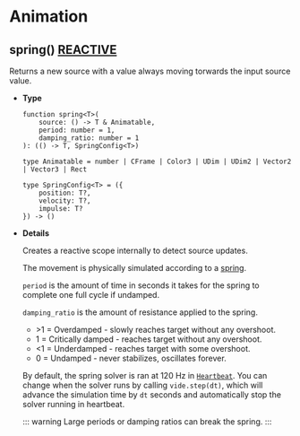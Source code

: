 # Animation

## spring() <Badge type="tip" text="STABLE"><a href="/vide/api/reactivity-core#Scopes">REACTIVE</a></Badge>

Returns a new source with a value always moving torwards the input source value.

- **Type**

    ```luau
    function spring<T>(
        source: () -> T & Animatable,
        period: number = 1,
        damping_ratio: number = 1
    ): (() -> T, SpringConfig<T>)

    type Animatable = number | CFrame | Color3 | UDim | UDim2 | Vector2 | Vector3 | Rect

    type SpringConfig<T> = ({
        position: T?,
        velocity: T?,
        impulse: T?
    }) -> ()
    ```

- **Details**

    Creates a reactive scope internally to detect source updates.

    The movement is physically simulated according to a
    [spring](https://en.wikipedia.org/wiki/Simple_harmonic_motion).

    `period` is the amount of time in seconds it takes for the spring to
    complete one full cycle if undamped.

    `damping_ratio` is the amount of resistance applied to the spring.

    - \>1 = Overdamped - slowly reaches target without any overshoot.
    - 1 = Critically damped - reaches target without any overshoot.
    - <1 = Underdamped - reaches target with some overshoot.
    - 0 = Undamped - never stabilizes, oscillates forever.

    By default, the spring solver is ran at 120 Hz in
    [`Heartbeat`](https://create.roblox.com/docs/reference/engine/classes/RunService#Heartbeat).
    You can change when the solver runs by calling `vide.step(dt)`, which will
    advance the simulation time by `dt` seconds and automatically stop the
    solver running in heartbeat.

    ::: warning
    Large periods or damping ratios can break the spring.
    :::
